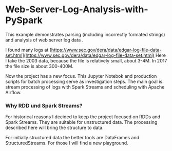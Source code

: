 # Web-Server-Log-Analysis-with-PySpark
This example demonstrates parsing (including incorrectly formated strings) and analysis of web server log data . 

I found many logs at [https://www.sec.gov/dera/data/edgar-log-file-data-set.html](https://www.sec.gov/dera/data/edgar-log-file-data-set.html)
Here I take the 2003 data, because the file is relatively small, about 3-4M. In 2017 the file size is about 300-400M.

Now the project has a new focus. This Jupyter Notebok and production scripts for batch processing serve as investigation steps. The main goal is stream processing of logs with Spark Streams and scheduling with Apache Airflow. 

### Why RDD und Spark Streams?
For historical reasons I decided to keep the project focused on RDDs and Spark Streams. They are suitable for unstructured data. The processing described here will bring the structure to data.

For initially structured data the better tools are DataFrames and StructuredStreams. For those I will find a new playground.

